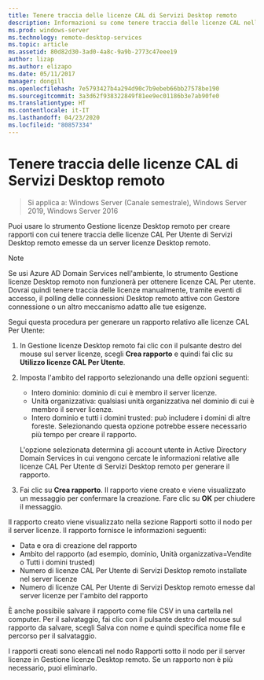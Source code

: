 ```yaml
---
title: Tenere traccia delle licenze CAL di Servizi Desktop remoto
description: Informazioni su come tenere traccia delle licenze CAL nella distribuzione di Servizi Desktop remoto.
ms.prod: windows-server
ms.technology: remote-desktop-services
ms.topic: article
ms.assetid: 80d82d30-3ad0-4a8c-9a9b-2773c47eee19
author: lizap
ms.author: elizapo
ms.date: 05/11/2017
manager: dongill
ms.openlocfilehash: 7e5793427b4a294d90c7b9ebeb66bb27578be190
ms.sourcegitcommit: 3a3d62f938322849f81ee9ec01186b3e7ab90fe0
ms.translationtype: HT
ms.contentlocale: it-IT
ms.lasthandoff: 04/23/2020
ms.locfileid: "80857334"
---
```

# <a name="track-your-remote-desktop-services-client-access-licenses-rds-cals"></a>Tenere traccia delle licenze CAL di Servizi Desktop remoto

>Si applica a: Windows Server (Canale semestrale), Windows Server 2019, Windows Server 2016

Puoi usare lo strumento Gestione licenze Desktop remoto per creare rapporti con cui tenere traccia delle licenze CAL Per Utente di Servizi Desktop remoto emesse da un server licenze Desktop remoto.

> [!NOTE]
>  Se usi Azure AD Domain Services nell'ambiente, lo strumento Gestione licenze Desktop remoto non funzionerà per ottenere licenze CAL Per utente. Dovrai quindi tenere traccia delle licenze manualmente, tramite eventi di accesso, il polling delle connessioni Desktop remoto attive con Gestore connessione o un altro meccanismo adatto alle tue esigenze. 

Segui questa procedura per generare un rapporto relativo alle licenze CAL Per Utente:

1. In Gestione licenze Desktop remoto fai clic con il pulsante destro del mouse sul server licenze, scegli **Crea rapporto** e quindi fai clic su **Utilizzo licenze CAL Per Utente**.
2. Imposta l'ambito del rapporto selezionando una delle opzioni seguenti:
   - Intero dominio: dominio di cui è membro il server licenze.
   - Unità organizzativa: qualsiasi unità organizzativa nel dominio di cui è membro il server licenze.
   - Intero dominio e tutti i domini trusted: può includere i domini di altre foreste. Selezionando questa opzione potrebbe essere necessario più tempo per creare il rapporto.

   L'opzione selezionata determina gli account utente in Active Directory Domain Services in cui vengono cercate le informazioni relative alle licenze CAL Per Utente di Servizi Desktop remoto per generare il rapporto.
3. Fai clic su **Crea rapporto**. Il rapporto viene creato e viene visualizzato un messaggio per confermare la creazione. Fare clic su **OK** per chiudere il messaggio.

Il rapporto creato viene visualizzato nella sezione Rapporti sotto il nodo per il server licenze. Il rapporto fornisce le informazioni seguenti:

- Data e ora di creazione del rapporto
- Ambito del rapporto (ad esempio, dominio, Unità organizzativa=Vendite o Tutti i domini trusted)
- Numero di licenze CAL Per Utente di Servizi Desktop remoto installate nel server licenze
- Numero di licenze CAL Per Utente di Servizi Desktop remoto emesse dal server licenze per l'ambito del rapporto

È anche possibile salvare il rapporto come file CSV in una cartella nel computer. Per il salvataggio, fai clic con il pulsante destro del mouse sul rapporto da salvare, scegli Salva con nome e quindi specifica nome file e percorso per il salvataggio.

I rapporti creati sono elencati nel nodo Rapporti sotto il nodo per il server licenze in Gestione licenze Desktop remoto. Se un rapporto non è più necessario, puoi eliminarlo.
